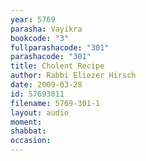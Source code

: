 ```yaml
---
year: 5769
parasha: Vayikra
bookcode: "3"
fullparashacode: "301"
parashacode: "301"
title: Cholent Recipe
author: Rabbi Eliezer Hirsch
date: 2009-03-28
id: 57693011
filename: 5769-301-1
layout: audio
moment: 
shabbat: 
occasion: 
---
```

